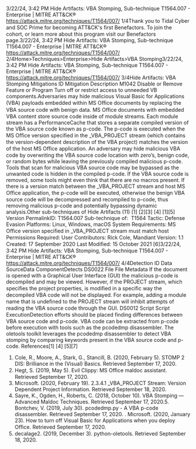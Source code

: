 3/22/24, 3:42 PM Hide Artifacts: VBA Stomping, Sub-technique T1564.007 - Enterprise | MITRE ATT&CK®
https://attack.mitre.org/techniques/T1564/007/ 1/4Thank you to Tidal Cyber and SOC Prime for becoming ATT&CK's ﬁrst Benefactors. To join the cohort, or learn more about this program visit our
Benefactors page.3/22/24, 3:42 PM Hide Artifacts: VBA Stomping, Sub-technique T1564.007 - Enterprise | MITRE ATT&CK®
https://attack.mitre.org/techniques/T1564/007/ 2/4Home>Techniques>Enterprise>Hide Artifacts>VBA Stomping3/22/24, 3:42 PM Hide Artifacts: VBA Stomping, Sub-technique T1564.007 - Enterprise | MITRE ATT&CK®
https://attack.mitre.org/techniques/T1564/007/ 3/4Hide Artifacts: VBA Stomping
Mitigations
ID Mitigation Description
M1042 Disable or Remove Feature or Program Turn off or restrict access to unneeded VB components.Adversaries may hide malicious Visual Basic for Applications (VBA) payloads embedded within MS Oﬃce documents by replacing the VBA
source code with benign data.
MS Oﬃce documents with embedded VBA content store source code inside of module streams. Each module stream has a
PerformanceCache that stores a separate compiled version of the VBA source code known as p-code. The p-code is executed when the MS
Oﬃce version speciﬁed in the \_VBA\_PROJECT stream (which contains the version-dependent description of the VBA project) matches the
version of the host MS Oﬃce application.
An adversary may hide malicious VBA code by overwriting the VBA source code location with zero’s, benign code, or random bytes while
leaving the previously compiled malicious p-code. Tools that scan for malicious VBA source code may be bypassed as the unwanted code is
hidden in the compiled p-code. If the VBA source code is removed, some tools might even think that there are no macros present. If there is a
version match between the \_VBA\_PROJECT stream and host MS Oﬃce application, the p-code will be executed, otherwise the benign VBA
source code will be decompressed and recompiled to p-code, thus removing malicious p-code and potentially bypassing dynamic analysis.Other sub-techniques of Hide Artifacts (11)
[1]
[2][3]
[4]
[1][5]
Version PermalinkID: T1564.007
Sub-technique of:  T1564
 
Tactic: Defense Evasion
 
Platforms: Linux, Windows, macOS
 
System Requirements: MS Oﬃce version speciﬁed in \_VBA\_PROJECT stream must match host
 
Permissions Required: User
Contributors: Rick Cole, Mandiant
Version: 1.1
Created: 17 September 2020
Last Modiﬁed: 15 October 2021
[6]3/22/24, 3:42 PM Hide Artifacts: VBA Stomping, Sub-technique T1564.007 - Enterprise | MITRE ATT&CK®
https://attack.mitre.org/techniques/T1564/007/ 4/4Detection
ID Data SourceData ComponentDetects
DS0022 File File Metadata If the document is opened with a Graphical User Interface (GUI) the malicious p-code is
decompiled and may be viewed. However, if the PROJECT stream, which speciﬁes the project
properties, is modiﬁed in a speciﬁc way the decompiled VBA code will not be displayed. For
example, adding a module name that is undeﬁned to the PROJECT stream will inhibit attempts
of reading the VBA source code through the GUI.
DS0012 Script Script
ExecutionDetection efforts should be placed ﬁnding differences between VBA source code and p-code.
VBA code can be extracted from p-code before execution with tools such as the pcodedmp
disassembler. The oletools toolkit leverages the pcodedmp disassembler to detect VBA
stomping by comparing keywords present in the VBA source code and p-code.
References[1]
[4]
[5][7]
1. Cole, R., Moore, A., Stark, G., Stancill, B. (2020, February 5).
STOMP 2 DIS: Brilliance in the (Visual) Basics. Retrieved
September 17, 2020.
2. Hegt, S. (2019, May 5). Evil Clippy: MS Oﬃce maldoc
assistant. Retrieved September 17, 2020.
3. Microsoft. (2020, February 19). 2.3.4.1 \_VBA\_PROJECT
Stream: Version Dependent Project Information. Retrieved
September 18, 2020.
4. Sayre, K., Ogden, H., Roberts, C. (2018, October 10). VBA
Stomping — Advanced Maldoc Techniques. Retrieved
September 17, 2020.5. Bontchev, V. (2019, July 30). pcodedmp.py - A VBA p-code
disassembler. Retrieved September 17, 2020.
 . Microsoft. (2020, January 23). How to turn off Visual Basic
for Applications when you deploy Oﬃce. Retrieved September
17, 2020.
7. decalage2. (2019, December 3). python-oletools. Retrieved
September 18, 2020.